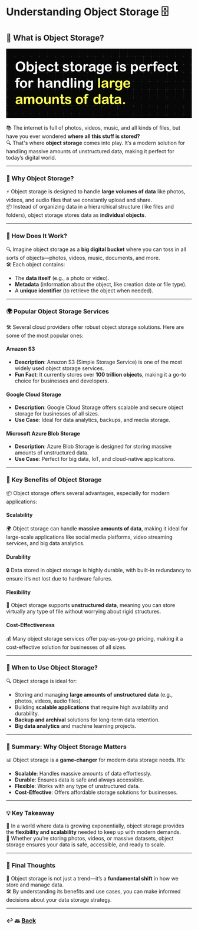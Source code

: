 # Understanding Object Storage 🗄️

## **🧩 What is Object Storage?**

![10.png](img/10.png)

📚 The internet is full of photos, videos, music, and all kinds of files, but have you ever wondered **where all this stuff is stored?**  
🔍 That's where **object storage** comes into play. It’s a modern solution for handling massive amounts of unstructured data, making it perfect for today’s digital world.

---

### 🚀 Why Object Storage?
⚡ Object storage is designed to handle **large volumes of data** like photos, videos, and audio files that we constantly upload and share.  
📦 Instead of organizing data in a hierarchical structure (like files and folders), object storage stores data as **individual objects**.

---

### 🎯 How Does It Work?
🔍 Imagine object storage as a **big digital bucket** where you can toss in all sorts of objects—photos, videos, music, documents, and more.  
🛠️ Each object contains:
- The **data itself** (e.g., a photo or video).
- **Metadata** (information about the object, like creation date or file type).
- A **unique identifier** (to retrieve the object when needed).

---

### 🌍 Popular Object Storage Services
🛠️ Several cloud providers offer robust object storage solutions. Here are some of the most popular ones:

#### **Amazon S3**
- **Description**: Amazon S3 (Simple Storage Service) is one of the most widely used object storage services.
- **Fun Fact**: It currently stores over **100 trillion objects**, making it a go-to choice for businesses and developers.

#### **Google Cloud Storage**
- **Description**: Google Cloud Storage offers scalable and secure object storage for businesses of all sizes.
- **Use Case**: Ideal for data analytics, backups, and media storage.

#### **Microsoft Azure Blob Storage**
- **Description**: Azure Blob Storage is designed for storing massive amounts of unstructured data.
- **Use Case**: Perfect for big data, IoT, and cloud-native applications.

---

### 🧩 Key Benefits of Object Storage
📦 Object storage offers several advantages, especially for modern applications:

#### **Scalability**
🌍 Object storage can handle **massive amounts of data**, making it ideal for large-scale applications like social media platforms, video streaming services, and big data analytics.

#### **Durability**
🔒 Data stored in object storage is highly durable, with built-in redundancy to ensure it’s not lost due to hardware failures.

#### **Flexibility**
🔄 Object storage supports **unstructured data**, meaning you can store virtually any type of file without worrying about rigid structures.

#### **Cost-Effectiveness**
💰 Many object storage services offer pay-as-you-go pricing, making it a cost-effective solution for businesses of all sizes.

---

### 🎯 When to Use Object Storage?
🔍 Object storage is ideal for:
- Storing and managing **large amounts of unstructured data** (e.g., photos, videos, audio files).
- Building **scalable applications** that require high availability and durability.
- **Backup and archival** solutions for long-term data retention.
- **Big data analytics** and machine learning projects.

---

### 🏁 Summary: Why Object Storage Matters
📊 Object storage is a **game-changer** for modern data storage needs. It’s:
- **Scalable**: Handles massive amounts of data effortlessly.
- **Durable**: Ensures data is safe and always accessible.
- **Flexible**: Works with any type of unstructured data.
- **Cost-Effective**: Offers affordable storage solutions for businesses.

---

### 💡 Key Takeaway
🌱 In a world where data is growing exponentially, object storage provides the **flexibility and scalability** needed to keep up with modern demands.  
🚀 Whether you’re storing photos, videos, or massive datasets, object storage ensures your data is safe, accessible, and ready to scale.

---

### 🎯 Final Thoughts

🔧 Object storage is not just a trend—it’s a **fundamental shift** in how we store and manage data.  
🛠️ By understanding its benefits and use cases, you can make informed decisions about your data storage strategy.

---

### ↩️ 🔙 [Back](../README.md)